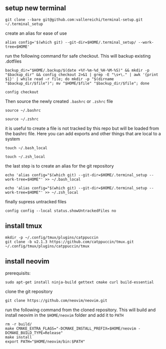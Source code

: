 ## setup new terminal

```
git clone --bare git@github.com:vallereichi/terminal-setup.git ~/.terminal_setup
```

create an alias for ease of use
```
alias config='$(which git) --git-dir=$HOME/.terminal_setup/ --work-tree=$HOME'
```

run the following command for safe checkout. This will backup existing .dotfiles 
```
backup_dir="$HOME/.backup/$(date +%Y-%m-%d_%H-%M-%S)" && mkdir -p "$backup_dir" && config checkout 2>&1 | grep -E "\s+\." | awk '{print $1}' | while read -r file; do mkdir -p "$(dirname "$backup_dir/$file")"; mv "$HOME/$file" "$backup_dir/$file"; done

```
```
config checkout
```

Then source the newly created ```.bashrc``` or ```.zshrc``` file

```
source ~/.bashrc
```

```
source ~/.zshrc
```


it is useful to create a file is not tracked by this repo but will be loaded from the bashrc file. Here you can add exports and other things that are local to a system

```
touch ~/.bash_local
```

```
touch ~/.zsh_local
```

the last step is to create an alias for the git repository

```
echo 'alias config="$(which git) --git-dir=$HOME/.terminal_setup --work-tree=$HOME"' >> ~/.bash_local
```
```
echo 'alias config="$(which git) --git-dir=$HOME/.terminal_setup --work-tree=$HOME"' >> ~/.zsh_local
```


finally supress untracked files

```
config config --local status.showUntrackedFiles no
```

## install tmux

```
mkdir -p ~/.config/tmux/plugins/catppuccin
git clone -b v2.1.3 https://github.com/catppuccin/tmux.git ~/.config/tmux/plugins/catppuccin/tmux
```

## install neovim

prerequisits:

```
sudo apt-get install ninja-build gettext cmake curl build-essential
```

clone the git repository

```
git clone https://github.com/neovim/neovim.git
```

run the following command from the cloned repository. This will build and install neovim in the ```$HOME/neovim``` folder and add it to ```PATH```

```
rm -r build/  
make CMAKE_EXTRA_FLAGS="-DCMAKE_INSTALL_PREFIX=$HOME/neovim -DCMAKE_BUILD_TYPE=Release"
make install
export PATH="$HOME/neovim/bin:$PATH"
```

